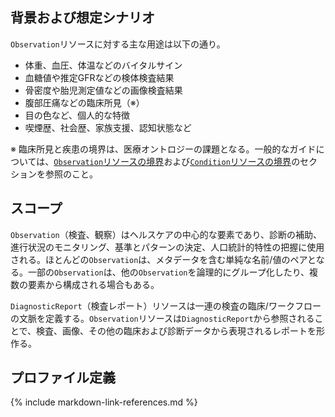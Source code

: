 ## 背景および想定シナリオ
`Observation`リソースに対する主な用途は以下の通り。
- 体重、血圧、体温などのバイタルサイン
- 血糖値や推定GFRなどの検体検査結果
- 骨密度や胎児測定値などの画像検査結果
- 腹部圧痛などの臨床所見（※）
- 目の色など、個人的な特徴
- 喫煙歴、社会歴、家族支援、認知状態など

※ 臨床所見と疾患の境界は、医療オントロジーの課題となる。一般的なガイドについては、[`Observation`リソースの境界](https://www.hl7.org/fhir/observation.html#bnr)および[`Condition`リソースの境界](https://www.hl7.org/fhir/condition.html#bnr)のセクションを参照のこと。

## スコープ
`Observation`（検査、観察）はヘルスケアの中心的な要素であり、診断の補助、進行状況のモニタリング、基準とパターンの決定、人口統計的特性の把握に使用される。ほとんどの`Observation`は、メタデータを含む単純な名前/値のペアとなる。一部の`Observation`は、他の`Observation`を論理的にグループ化したり、複数の要素から構成される場合もある。

`DiagnosticReport`（検査レポート）リソースは一連の検査の臨床/ワークフローの文脈を定義する。`Observation`リソースは`DiagnosticReport`から参照されることで、検査、画像、その他の臨床および診断データから表現されるレポートを形作る。

## プロファイル定義

{% include markdown-link-references.md %}